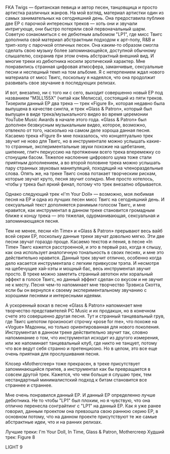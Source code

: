 FKA Twigs — британская певица и автор песен, танцовщица и просто артистка различных жанров. На мой взгляд, материал артистки один из самых занимательных на сегодняшний день. Она предоставила публике две EP с парочкой интересных треков — хоть они и звучали интригующе, они быстро потеряли свой первоначальный шарм. Советую ознакомиться с ее дебютным альбомом "LP1", где мисс Твигс дополнила свой материал абстрактным подходом к арт-попу, R&B и трип-хопу с парочкой отличных песен. Она каким-то образом смогла сделать свою музыку более запоминающейся, доступной обычному слышателю, сохранив при этом очень абстрактный внешний вид. И многие треки из дебютника носили эротический характер. Мне понравились странная цифровая атмосфера, заманчивые, сексуальные песни и неспешный темп на том альбоме. Я с нетерпением ждал нового материала от мисс Твигс, поскольку я надеялся, что она продолжит развивать свое звучание в последующих релизах.

И вот, внезапно, ни с того ни с сего, выходит совершенно новый EP под названием "M3LL155X" (читай как Мелисса), состоящий из пяти треков. Тизерили данный EP два трека — трек «Figure 8», которая недавно была выпущена в качестве сингла, и трек «Glass & Patron», который был выпущен в виде трека/музыкального видео во время церемонии YouTube Music Awards в начале этого года. «Glass & Patron» был дополнен безвкусным музыкальным видео, которое, возможно, отвлекло от того, насколько на самом деле хороша данная песня. Касаемо трека «Figure 8» мне показалось, что концептуально трек звучит не ново для Твигс, но в инструментале можно услышать какие-то странные, экспериментальные звуки похожие на щебетание, шипение, глитч перкуссию на протяжении всего трека вперемежку со стонущим басом. Тяжелое наслоение цифрового шума тоже стали приятным дополнением, а во второй половине трека можно услышать пару странных звуковых манипуляций, походящий на членораздельные слова. Опять же, на треке Твигс снова потакает творческим рискам, которые звучат круто, песня звучит солидно. Мне просто хотелось, чтобы у трека был яркий финал, потому что трек внезапно обрывается.

Однако следующий трек «I'm Your Doll» — возможно, моя любимая песня на EP и одна из лучших песен мисс Твигс на сегодняшний день. И сексуальный текст дополняется ранимым голосом Твигс, и мне нравится, как инструментал в данном треке становится громадным ближе к концу трека — это тяжелая, одурманивающая, сексуальная и запоминающаяся песня.

Тем не менее, песни «In Time» и «Glass & Patron» прерывают весь вайб всей серии EP, поскольку данные треки звучат довольно мягко. Эти две песни звучат гораздо проще. Касаемо текстов и пения, в песне «In Time» Твигс кажется расстроенной, и это в первый раз, когда я слышу, как она использует аналогичную тональность в своих песнях, и мне это действительно нравится. Данный трек звучит отлично, особенно когда дело касается инструментала с легким привкусом трэпа. И несмотря на щебечущие хай-хэты и мощный бас, весь инструментал звучит просто. В треке можно заметить странный автотюн или хоральный эффект в голосе Твигс, но данный эффект сделан со вкусом и не звучит не к месту. Песня чем-то напоминает мне творчество Трэвиса Скотта, если бы он вернулся к своему экспериментальному звучанию с хорошими песнями и интересными идеями.

А ускоренный вокал в песне «Glass & Patron» напоминает мне творчество представителей PC Music и их продакшн, но в конечном счете это совершенно другая песня. Тут и странный танцевальный грув, где Твигс шепотом произносит строчку «pose for me», что похоже на «Vogue» Мадонны, но только ориентированная для нового поколения. Инструментал в данном треке действительно звучит так, словно напоминание о том, что инструментал исходит из другого измерения, или же напоминает танцевальный клуб, где никто не танцует, потому что все ведут себя странно и претенциозно. Но в целом, это все еще очень приятная для прослушивания песня.

Клозер «Mothercreep» тоже прекрасен, в треке присутствует запоминающийся припев, а инструментал как бы превращается в совсем другой трек. Кажется, что чем больше я слушаю трек, тем нестандартный минималистский подход к битам становится все страннее и страннее.

Мне очень понравился данный EP. И данный EP определенно лучше дебютника. Не то чтобы "LP1" был плохим, но я чувствую, что она отлично перенесла сонграйтинг с "LP1" на данный EP. Как я уже ранее говорил, данным проектом она превзошла свою раннюю серию EP, в основном потому, что на данном проекте присутствуют те же самые абстрактные идеи, что и на ранних релизах.

Лучшие треки: I'm Your Doll, In Time, Glass & Patron, Mothercreep
Худший трек: Figure 8

LIGHT 9
